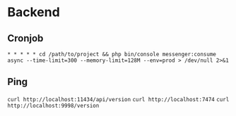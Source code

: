 # Backend

## Cronjob

```* * * * * cd /path/to/project && php bin/console messenger:consume async --time-limit=300 --memory-limit=128M --env=prod > /dev/null 2>&1```

## Ping
```curl http://localhost:11434/api/version```
```curl http://localhost:7474```
```curl http://localhost:9998/version```
